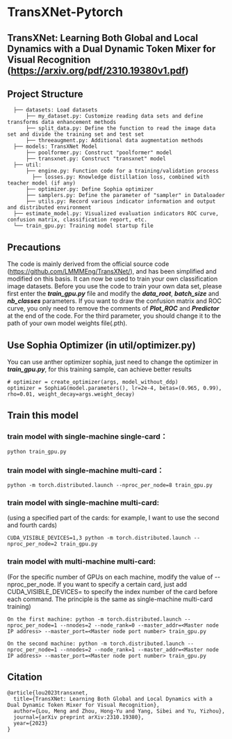 # TransXNet-Pytorch

## TransXNet: Learning Both Global and Local Dynamics with a Dual Dynamic Token Mixer for Visual Recognition (https://arxiv.org/pdf/2310.19380v1.pdf)

## Project Structure
```
  ├── datasets: Load datasets
  	  ├── my_dataset.py: Customize reading data sets and define transforms data enhancement methods
  	  ├── split_data.py: Define the function to read the image data set and divide the training set and test set
  	  ├── threeaugment.py: Additional data augmentation methods
  ├── models: TransXNet Model
  	  ├── poolformer.py: Construct "poolformer" model
  	  ├── transxnet.py: Construct "transxnet" model
  ├── util: 
  	  ├── engine.py: Function code for a training/validation process
        ├── losses.py: Knowledge distillation loss, combined with teacher model (if any)
  	  ├── optimizer.py: Define Sophia optimizer
  	  ├── samplers.py: Define the parameter of "sampler" in Dataloader
      ├── utils.py: Record various indicator information and output and distributed environment
  ├── estimate_model.py: Visualized evaluation indicators ROC curve, confusion matrix, classification report, etc.
  └── train_gpu.py: Training model startup file
```

## Precautions
The code is mainly derived from the official source code (https://github.com/LMMMEng/TransXNet/), and has been simplified and modified on this basis. It can now be used to train your own classification image datasets. Before you use the code to train your own data set, please first enter the ___train_gpu.py___ file and modify the ___data_root___, ___batch_size___ and ___nb_classes___ parameters. If you want to draw the confusion matrix and ROC curve, you only need to remove the comments of ___Plot_ROC___ and ___Predictor___ at the end of the code. For the third parameter, you should change it to the path of your own model weights file(.pth).

## Use Sophia Optimizer (in util/optimizer.py)
You can use anther optimizer sophia, just need to change the optimizer in ___train_gpu.py___, for this training sample, can achieve better results
```
# optimizer = create_optimizer(args, model_without_ddp)
optimizer = SophiaG(model.parameters(), lr=2e-4, betas=(0.965, 0.99), rho=0.01, weight_decay=args.weight_decay)
```

## Train this model
### train model with single-machine single-card：
```
python train_gpu.py
```

### train model with single-machine multi-card：
```
python -m torch.distributed.launch --nproc_per_node=8 train_gpu.py
```

### train model with single-machine multi-card: 
(using a specified part of the cards: for example, I want to use the second and fourth cards)
```
CUDA_VISIBLE_DEVICES=1,3 python -m torch.distributed.launch --nproc_per_node=2 train_gpu.py
```

### train model with multi-machine multi-card:
(For the specific number of GPUs on each machine, modify the value of --nproc_per_node. If you want to specify a certain card, just add CUDA_VISIBLE_DEVICES= to specify the index number of the card before each command. The principle is the same as single-machine multi-card training)
```
On the first machine: python -m torch.distributed.launch --nproc_per_node=1 --nnodes=2 --node_rank=0 --master_addr=<Master node IP address> --master_port=<Master node port number> train_gpu.py

On the second machine: python -m torch.distributed.launch --nproc_per_node=1 --nnodes=2 --node_rank=1 --master_addr=<Master node IP address> --master_port=<Master node port number> train_gpu.py
```

## Citation
```
@article{lou2023transxnet,
  title={TransXNet: Learning Both Global and Local Dynamics with a Dual Dynamic Token Mixer for Visual Recognition},
  author={Lou, Meng and Zhou, Hong-Yu and Yang, Sibei and Yu, Yizhou},
  journal={arXiv preprint arXiv:2310.19380},
  year={2023}
}
```

